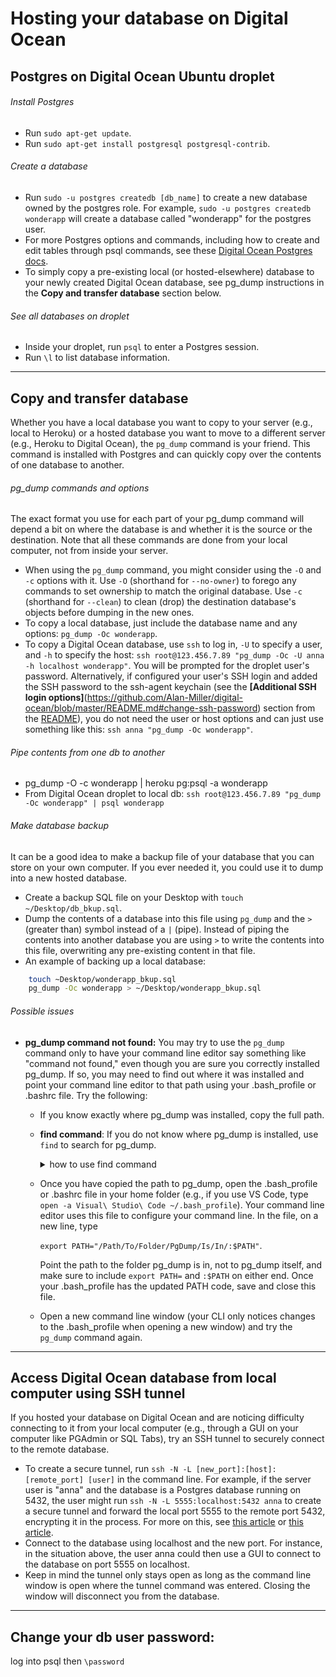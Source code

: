 # Hosting your database on Digital Ocean

## Postgres on Digital Ocean Ubuntu droplet

###### Install Postgres
- Run ```sudo apt-get update```.
- Run ```sudo apt-get install postgresql postgresql-contrib```.

###### Create a database
- Run ```sudo -u postgres createdb [db_name]``` to create a new database owned by the postgres role. For example, ```sudo -u postgres createdb wonderapp``` will create a database called "wonderapp" for the postgres user.
- For more Postgres options and commands, including how to create and edit tables through psql commands, see these [Digital Ocean Postgres docs](https://www.digitalocean.com/community/tutorials/how-to-install-and-use-postgresql-on-ubuntu-16-04#create-a-new-database).
- To simply copy a pre-existing local (or hosted-elsewhere) database to your newly created Digital Ocean database, see pg_dump instructions in the **Copy and transfer database** section below.

###### See all databases on droplet
- Inside your droplet, run ```psql``` to enter a Postgres session.
- Run ```\l``` to list database information.

***

## Copy and transfer database
Whether you have a local database you want to copy to your server (e.g., local to Heroku) or a hosted database you want to move to a different server (e.g., Heroku to Digital Ocean), the ```pg_dump``` command is your friend. This command is installed with Postgres and can quickly copy over the contents of one database to another. 

###### pg_dump commands and options
The exact format you use for each part of your pg_dump command will depend a bit on where the database is and whether it is the source or the destination. Note that all these commands are done from your local computer, not from inside your server.
- When using the ```pg_dump``` command, you might consider using the ```-O``` and ```-c``` options with it. Use ```-O``` (shorthand for ```--no-owner```) to forego any commands to set ownership to match the original database. Use ```-c``` (shorthand for ```--clean```) to clean (drop) the destination database's objects before dumping in the new ones.
- To copy a local database, just include the database name and any options: ```pg_dump -Oc wonderapp```.
- To copy a Digital Ocean database, use ```ssh``` to log in, ```-U``` to specify a user, and ```-h``` to specify the host: ```ssh root@123.456.7.89 "pg_dump -Oc -U anna -h localhost wonderapp"```. You will be prompted for the droplet user's password. Alternatively, if configured your user's SSH login and added the SSH password to the ssh-agent keychain (see the **[Additional SSH login options]**(https://github.com/Alan-Miller/digital-ocean/blob/master/README.md#change-ssh-password) section from the [README](https://github.com/Alan-Miller/digital-ocean/blob/master/README.md)), you do not need the user or host options and can just use something like this: ```ssh anna "pg_dump -Oc wonderapp"```.

###### Pipe contents from one db to another
- pg_dump -O -c wonderapp | heroku pg:psql -a wonderapp
- From Digital Ocean droplet to local db: ```ssh root@123.456.7.89 "pg_dump -Oc wonderapp" | psql wonderapp```

###### Make database backup
It can be a good idea to make a backup file of your database that you can store on your own computer. If you ever needed it, you could use it to dump into a new hosted database.
- Create a backup SQL file on your Desktop with ```touch ~/Desktop/db_bkup.sql```.
- Dump the contents of a database into this file using ```pg_dump``` and the ```>``` (greater than) symbol instead of a ```|``` (pipe). Instead of piping the contents into another database you are using ```>``` to write the contents into this file, overwriting any pre-existing content in that file.
- An example of backing up a local database:
```sh
    touch ~Desktop/wonderapp_bkup.sql
    pg_dump -Oc wonderapp > ~/Desktop/wonderapp_bkup.sql
```

###### Possible issues
- **pg_dump command not found:** You may try to use the ```pg_dump``` command only to have your command line editor say something like "command not found," even though you are sure you correctly installed pg_dump. If so, you may need to find out where it was installed and point your command line editor to that path using your .bash_profile or .bashrc file. Try the following:
    - If you know exactly where pg_dump was installed, copy the full path. 
    - **find command**: If you do not know where pg_dump is installed, use ```find``` to search for pg_dump. 

        <details> <summary> how to use find command </summary>

        - The ``find`` command includes a path, options, and a search expression. For example, if you thought pg_dump was installed in your ```/Applications``` folder and wanted to search for pg_dump by its name, you might try ```find /Applications -name pg_dump``` (where ```-name``` is the search-by-name option). 
        - If you have no idea where pg_dump was installed, you might try simply ```find / -name pg_dump 2>/dev/null``` to search your entire root folder (since you are searching all your folders, use the ```2>/dev/null``` command to suppress errors, limiting your search to more useful results). 
        - Find the correct path to pg_dump in the search results and copy it. Here is an example of a search result showing where pg_dump might be installed:

        ```sh
            /Applications/Postgres.app/Contents/Versions/9.5/bin/pg_dump
        ```
        
        </details>
    
    - Once you have copied the path to pg_dump, open the .bash_profile or .bashrc file in your home folder (e.g., if you use VS Code, type ```open -a Visual\ Studio\ Code ~/.bash_profile```). Your command line editor uses this file to configure your command line. In the file, on a new line, type 

        ```export PATH="/Path/To/Folder/PgDump/Is/In/:$PATH"```. 
    
        Point the path to the folder pg_dump is in, not to pg_dump itself, and make sure to include ```export PATH=``` and ```:$PATH``` on either end. Once your .bash_profile has the updated PATH code, save and close this file. 
    - Open a new command line window (your CLI only notices changes to the .bash_profile when opening a new window) and try the ```pg_dump``` command again.

***

## Access Digital Ocean database from local computer using SSH tunnel
If you hosted your database on Digital Ocean and are noticing difficulty connecting to it from your local computer (e.g., through a GUI on your computer like PGAdmin or SQL Tabs), try an SSH tunnel to securely connect to the remote database.
- To create a secure tunnel, run ```ssh -N -L [new_port]:[host]:[remote_port] [user]``` in the command line. For example, if the server user is "anna" and the database is a Postgres database running on 5432, the user might run ```ssh -N -L 5555:localhost:5432 anna``` to create a secure tunnel and forward the local port 5555 to the remote port 5432, encrypting it in the process. For more on this, see [this article](http://www.revsys.com/writings/quicktips/ssh-tunnel.html) or [this article](https://blog.trackets.com/2014/05/17/ssh-tunnel-local-and-remote-port-forwarding-explained-with-examples.html).
- Connect to the database using localhost and the new port. For instance, in the situation above, the user anna could then use a GUI to connect to the database on port 5555 on localhost. 
- Keep in mind the tunnel only stays open as long as the command line window is open where the tunnel command was entered. Closing the window will disconnect you from the database.

***

## Change your db user password:
log into psql then ```\password```